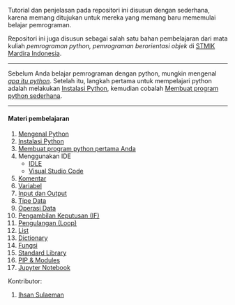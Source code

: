 Tutorial dan penjelasan pada repositori ini disusun dengan sederhana, karena memang ditujukan untuk mereka yang memang baru mememulai belajar pemrograman.

Repositori ini juga disusun sebagai salah satu bahan pembelajaran dari mata kuliah _pemrograman python, pemrograman berorientasi objek_ di [STMIK Mardira Indonesia](http://stmik-mi.ac.id).

---

Sebelum Anda belajar pemrograman dengan python, mungkin mengenal [_apa itu python_](01.-Mengenal-Python.md). Setelah itu, langkah pertama untuk mempelajari python adalah melakukan [Instalasi Python](02.-Instalasi-Python.md), kemudian cobalah [Membuat program python sederhana](03.-Membuat-program-python-pertama-Anda.md).

---
#### Materi pembelajaran
1. [Mengenal Python](01.-Mengenal-Python.md)
2. [Instalasi Python](02.-Instalasi-Python.md)
3. [Membuat program python pertama Anda](03.-Membuat-program-python-pertama-Anda.md)
4. Menggunakan IDE
   - [IDLE](04.-Menggunakan-IDLE.md)
   - [Visual Studio Code](04.-Menggunakan-VSCode.md)
5. [Komentar](05.-Komentar.md)
6. [Variabel](06.-Variabel.md)
7. [Input dan Output](07.-Input-dan-Output.md)
8. [Tipe Data](08.-Tipe-Data.md)
9.  [Operasi Data](09.-Operasi-Data.md)
10. [Pengambilan Keputusan (IF)](10.-Pengambilan-Keputusan-IF.md)
11. [Pengulangan (Loop)](11.-Pengulangan-Loop.md)
12. [List](12.-List.md)
13. [Dictionary](13.-Dictionary.md)
14. [Fungsi](14.-Fungsi.md)
15. [Standard Library](15.-Standard-Library.md)
16. [PIP & Modules](16.-PIP-&-Modules.md)
17. [Jupyter Notebook](17.-Jupyter-Notebook.md)

Kontributor:
1. [Ihsan Sulaeman](https://github.com/ihsansul)